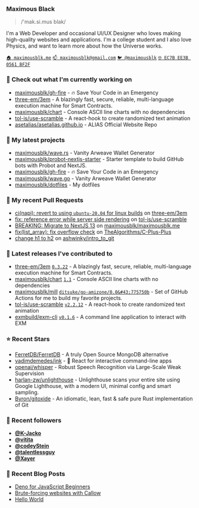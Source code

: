### Maximous Black

> /'mak.si.mus blak/

I'm a Web Developer and occasional UI/UX Designer who loves making high-quality websites and applications. I'm a college
student and I also love Physics, and want to learn more about how the Universe works.

[`🏠 maximousblk.me`](https://maximousblk.me/)
[`📫 maximousblk@gmail.com`](mailto:maximousblk@gmail.com)
[`🐦 @maximousblk`](https://twitter.com/maximousblk)
[`🤓 EC7B EE3B 0561 BF2F`](https://keybase.io/maximousblk/pgp_keys.asc)

### 👷 Check out what I'm currently working on

- [maximousblk/gh-fire](https://github.com/maximousblk/gh-fire) - 🔥 Save Your Code in an Emergency
- [three-em/3em](https://github.com/three-em/3em) - A blazingly fast, secure, reliable, multi-language execution machine for Smart Contracts.
- [maximousblk/chart](https://github.com/maximousblk/chart) - Console ASCII line charts with no dependencies
- [tol-is/use-scramble](https://github.com/tol-is/use-scramble) - A react-hook to create randomized text animation
- [asetalias/asetalias.github.io](https://github.com/asetalias/asetalias.github.io) - ALIAS Official Website Repo

### 🌱 My latest projects

- [maximousblk/wave.rs](https://github.com/maximousblk/wave.rs) - Vanity Arweave Wallet Generator
- [maximousblk/probot-nextjs-starter](https://github.com/maximousblk/probot-nextjs-starter) - Starter template to build GitHub bots with Probot and NextJS.
- [maximousblk/gh-fire](https://github.com/maximousblk/gh-fire) - 🔥 Save Your Code in an Emergency
- [maximousblk/wave.go](https://github.com/maximousblk/wave.go) - Vanity Arweave Wallet Generator
- [maximousblk/dotfiles](https://github.com/maximousblk/dotfiles) - My dotfiles

### 🔨 My recent Pull Requests

- [ci(napi): revert to using `ubuntu-20.04` for linux builds](https://github.com/three-em/3em/pull/227) on [three-em/3em](https://github.com/three-em/3em)
- [fix: reference error while server side rendering](https://github.com/tol-is/use-scramble/pull/3) on [tol-is/use-scramble](https://github.com/tol-is/use-scramble)
- [BREAKING: Migrate to NextJS 13](https://github.com/maximousblk/maximousblk.me/pull/568) on [maximousblk/maximousblk.me](https://github.com/maximousblk/maximousblk.me)
- [fix(list_array): fix overflow check](https://github.com/TheAlgorithms/C-Plus-Plus/pull/1983) on [TheAlgorithms/C-Plus-Plus](https://github.com/TheAlgorithms/C-Plus-Plus)
- [change h1 to h2](https://github.com/ashwinky/intro_to_git/pull/1) on [ashwinky/intro_to_git](https://github.com/ashwinky/intro_to_git)

### 🔭 Latest releases I've contributed to

- [three-em/3em](https://github.com/three-em/3em) [`0.3.22`](https://github.com/three-em/3em/releases/tag/0.3.22) - A blazingly fast, secure, reliable, multi-language execution machine for Smart Contracts.
- [maximousblk/chart](https://github.com/maximousblk/chart) [`1.1`](https://github.com/maximousblk/chart/releases/tag/1.1) - Console ASCII line charts with no dependencies
- [maximousblk/mill](https://github.com/maximousblk/mill) [`ditsuke/go-amizone/0.0&#43;775750b`](https://github.com/maximousblk/mill/releases/tag/ditsuke/go-amizone/0.0%2B775750b) - Set of GitHub Actions for me to build my favorite projects.
- [tol-is/use-scramble](https://github.com/tol-is/use-scramble) [`v2.2.12`](https://github.com/tol-is/use-scramble/releases/tag/v2.2.12) - A react-hook to create randomized text animation
- [exmbuild/exm-cli](https://github.com/exmbuild/exm-cli) [`v0.1.6`](https://github.com/exmbuild/exm-cli/releases/tag/v0.1.6) - A command line application to interact with EXM

### ⭐ Recent Stars

- [FerretDB/FerretDB](https://github.com/FerretDB/FerretDB) - A truly Open Source MongoDB alternative
- [vadimdemedes/ink](https://github.com/vadimdemedes/ink) - 🌈 React for interactive command-line apps
- [openai/whisper](https://github.com/openai/whisper) - Robust Speech Recognition via Large-Scale Weak Supervision
- [harlan-zw/unlighthouse](https://github.com/harlan-zw/unlighthouse) - Unlighthouse scans your entire site using Google Lighthouse, with a modern UI, minimal config and smart sampling.
- [Byron/gitoxide](https://github.com/Byron/gitoxide) - An idiomatic, lean, fast &amp; safe pure Rust implementation of Git

### 💖 Recent followers

- [**@K-Jacko**](https://github.com/K-Jacko)
- [**@vitita**](https://github.com/vitita)
- [**@codeyStein**](https://github.com/codeyStein)
- [**@talentlessguy**](https://github.com/talentlessguy)
- [**@Xayer**](https://github.com/Xayer)

### 📰 Recent Blog Posts

- [Deno for JavaScript Beginners](https://maximousblk.me/posts/deno-for-javascript-beginners)
- [Brute-forcing websites with Callow](https://maximousblk.me/posts/brute-forcing-websites-with-callow)
- [Hello World](https://maximousblk.me/posts/hello-world)
